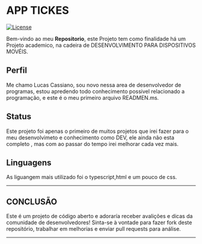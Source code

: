 # APP TICKES 

[![License](https://img.shields.io/badge/License-MIT-blue.svg)](LICENSE)

Bem-vindo ao meu **Repositorio**, este Projeto tem como finalidade há um Projeto academico, na cadeira de DESENVOLVIMENTO PARA DISPOSITIVOS MOVÉIS.

## Perfil 

Me chamo Lucas Cassiano, sou novo nessa area de desenvolvedor de programas, estou apredendo todo conhecimento possivel relacionado a programação, e este é o meu primeiro arquivo READMEN.ms.


## Status 
Este projeto foi apenas o primeiro de muitos projetos que irei fazer para o meu desenvolvimeto e conhecimento como DEV, ele ainda não esta completo , mas com ao passar do tempo irei melhorar cada vez mais.

## Linguagens 

As liguangem mais utilizado foi o typescript,html e um pouco de css.

---

##  CONCLUSÃO

Este é um projeto de código aberto e adoraría receber avalições e dicas da comunidade de desenvolvedores! Sinta-se à vontade para fazer fork deste repositório, trabalhar em melhorias e enviar pull requests para análise.


---

